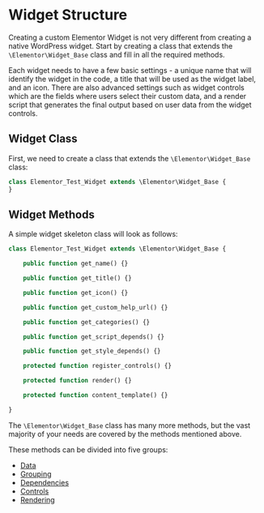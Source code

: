 # Widget Structure

Creating a custom Elementor Widget is not very different from creating a native WordPress widget. Start by creating a class that extends the `\Elementor\Widget_Base` class and fill in all the required methods.

Each widget needs to have a few basic settings - a unique name that will identify the widget in the code, a title that will be used as the widget label, and an icon. There are also advanced settings such as widget controls which are the fields where users select their custom data, and a render script that generates the final output based on user data from the widget controls.

## Widget Class

First, we need to create a class that extends the `\Elementor\Widget_Base` class:

```php
class Elementor_Test_Widget extends \Elementor\Widget_Base {
}
```

## Widget Methods

A simple widget skeleton class will look as follows:

```php
class Elementor_Test_Widget extends \Elementor\Widget_Base {

	public function get_name() {}

	public function get_title() {}

	public function get_icon() {}

	public function get_custom_help_url() {}

	public function get_categories() {}

	public function get_script_depends() {}

	public function get_style_depends() {}

	protected function register_controls() {}

	protected function render() {}

	protected function content_template() {}

}
```

The `\Elementor\Widget_Base` class has many more methods, but the vast majority of your needs are covered by the methods mentioned above.

These methods can be divided into five groups:

* [Data](./widget-data)
* [Grouping](./widget-categories)
* [Dependencies](./widget-dependencies)
* [Controls](./widget-controls)
* [Rendering](./widget-rendering)
